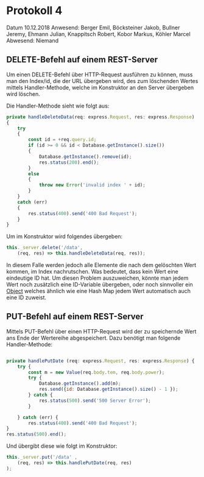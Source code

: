 # Protokoll 4

Datum 10.12.2018
Anwesend: Berger Emil, Böcksteiner Jakob, Bullner Jeremy, Ehmann Julian, Knappitsch Robert, Kobor Markus, Köhler Marcel
Abwesend: Niemand

## DELETE-Befehl auf einem REST-Server

Um einen DELETE-Befehl über HTTP-Request ausführen zu können, muss man den Index/id, die der URL übergeben wird, des zum löschenden Wertes mittels Handler-Methode, welche im Konstruktor an den Server übergeben wird löschen.

Die Handler-Methode sieht wie folgt aus:

```javascript
private handleDeleteData(req: express.Request, res: express.Response) 
{
    try 
    {
        const id = +req.query.id;
        if (id >= 0 && id < Database.getInstance().size()) 
        {
            Database.getInstance().remove(id);
            res.status(200).end();
        }
        else 
        {
            throw new Error('invalid index ' + id);
        }
    } 
    catch (err) 
    {
        res.status(400).send('400 Bad Request');
    }
}
```
Um im Konstruktor wird folgendes übergeben:

```javascript
this._server.delete('/data',
    (req, res) => this.handleDeleteData(req, res));
 ```

In diesem Falle werden jedoch alle Elemente die nach dem gelöschten Wert kommen, im Index nachrutschen. Was bedeutet, dass kein Wert eine eindeutige ID hat.
Um diesen Problem auszuweichen, könnte man jedem Wert noch zusätzlich eine ID-Variable übergeben, oder noch sinnvoller ein [Object](https://javascript.info/object) welches ähnlich wie eine Hash Map jedem Wert automatisch auch eine ID zuweist.

## PUT-Befehl auf einem REST-Server

Mittels PUT-Befehl über einen HTTP-Request wird der zu speichernde Wert ans Ende der Wertereihe abgespeichert.
Dazu benötigt man folgende Handler-Methode:
```javascript

private handlePutDate (req: express.Request, res: express.Response) {
    try {
        const m = new Value(req.body.tem, req.body.power);
        try {
            Database.getInstance().add(m);
            res.send({id: Database.getInstance().size() - 1 });
        } catch {
            res.status(500).send('500 Server Error');
        }

    } catch (err) {
        res.status(400).send('400 Bad Request');
}
res.status(500).end();
```
Und übergibt diese wie folgt im Konstruktor:
```javascript
this._server.put('/data' ,
    (req, res) => this.handlePutDate(req, res)
);
